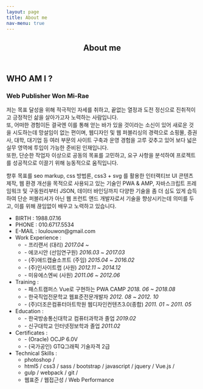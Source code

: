 ```yaml
---
layout: page
title: About me
nav-menu: true
---
```


<!-- Main -->
<div id="main" class="alt">

<!-- One -->
<section id="one">
	<div class="inner">
		<header class="major">
			<h1>About me</h1>
		</header>                
		<div class="about-box">
            <h2>WHO AM I ?</h2>
            <h3>Web Publisher <span>Won Mi-Rae</span></h3>
            <p class="txt">
             저는 목표 달성을 위해 적극적인 자세를 취하고, 끝없는 열정과 도전 정신으로 진취적이고 긍정적인 삶을 살아가고자 노력하는 사람입니다.<br>
             또, 어떠한 경험이든 결국엔 이를 통해 얻는 바가 있을 것이라는 소신이 있어 새로운 것을 시도하는데 망설임이 없는 편이며, 
             웹디자인 및 웹 퍼블리싱의 경력으로 쇼핑몰, 증권사, 대학, 대기업 등 여러 부문의 사이트 구축과 운영 경험을 고루 갖추고 있어 보다 넓은 실무 영역에 투입이 가능한 준비된 인재입니다.<br>
             또한, 단순한 작업자 이상으로 공동의 목표를 고민하고, 요구 사항을 분석하여 프로젝트를 성공적으로 이끌기 위해 능동적으로 움직입니다.
            </p>
            <p class="txt">
             향후 목표를 seo markup, css 방법론, css3 + svg 를 활용한 인터랙티브 UI 콘텐츠 제작, 웹 환경 개선을 목적으로 사용되고 있는 기술인 PWA & AMP, 자바스크립트 프레임워크 및 구동원리부터 JSON, 데이터 바인딩까지 다양한 기술을 좀 더 심도 있게 습득하여
             단순 퍼블리셔가 아닌 웹 프런트 앤드 개발자로서 기술을 향상시키는데 의미를 두고, 이를 위해 끊임없이 배우고 노력하고 있습니다.             
            </p>         
            <ul class="profile-box">
                <li><span>BIRTH :</span> 1988.07.16</li>
                <li><span>PHONE :</span> 010.6717.5534</li>
                <li><span>E-MAIL :</span> loulouwon@gmail.com</li>
                <li><span>Work Experience :</span>
                    <ul>
                        <li>- 프리랜서 (대리) <em>2017.04 ~ </em></li>
                        <li>- 에코시안 (선임연구원) <em>2016.03 ~ 2017.03</em></li>
                        <li>- (주)애드캡슐소프트 (주임) <em>2015.04 ~ 2016.02</em></li>
                        <li>- (주)인사이트랩 (사원) <em>2012.11 ~ 2014.12</em></li>
                        <li>- 미유에스엔씨 (사원) <em>2011.06 ~ 2012.06</em></li>
                    </ul>
                </li>
                <li><span>Training :</span>
                    <ul>
                        <li>- 패스트캠퍼스 Vue로 구현하는 PWA CAMP <em>2018. 06 ~ 2018.08</em></li>
                        <li>- 한국직업전문학교 웹표준전문개발자 <em>2012. 08 ~ 2012. 10</em></li>
                        <li>- (주)더조은컴퓨터아트학원 웹디자인컨텐츠3.0(종합) <em>2011. 01 ~ 2011. 05</em></li>
                    </ul>
                </li>
                <li><span>Education :</span>
                    <ul>
                        <li>- 한국방송통신대학교 컴퓨터과학과 졸업 <em>2019.02</em></li>
                        <li>- 신구대학교 인터넷정보학과 졸업 <em>2011.02</em></li>
                    </ul>
                </li>
                <li><span>Certificates :</span>
                    <ul>
                        <li>- (Oracle) OCJP 6.0V</li>
                        <li>- (국가공인) GTQ그래픽 기술자격 2급</li>
                    </ul>
                </li>
                <li><span class="txt-org">Technical Skills :</span>
                    <ul>
                        <li>photoshop /</li>
                        <li>html5 / css3 / sass / bootstrap / javascript / jquery / Vue.js / </li>
                        <li>gulp / webpack / git /</li>
                        <li>웹표준 / 웹접근성 / Web Performance</li>
                    </ul>
                </li>
            </ul>           
        </div>
    </div>
</section>

</div>
